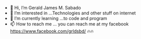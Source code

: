 - 👋 Hi, I’m Gerald James M. Sabado
- 👀 I’m interested in ...Technologies and other stuff on internet
- 🌱 I’m currently learning ...to code and program
- 📫 How to reach me ... you can reach me at my facebook https://www.facebook.com/grldsbd/ 🔥🔥

<!---
GeraldGerald09/GeraldGerald09 is a ✨ special ✨ repository because its `README.md` (this file) appears on your GitHub profile.
You can click the Preview link to take a look at your changes.
--->
